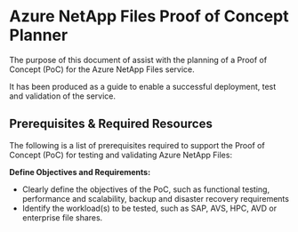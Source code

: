 # Azure NetApp Files Proof of Concept Planner

The purpose of this document of assist with the planning of a Proof of Concept (PoC) for the Azure NetApp Files service.

It has been produced as a guide to enable a successful deployment, test and validation of the service.

## Prerequisites & Required Resources

The following is a list of prerequisites required to support the Proof of Concept (PoC) for testing and validating Azure NetApp Files:

**Define Objectives and Requirements:**
- Clearly define the objectives of the PoC, such as functional testing, performance and scalability, backup and disaster recovery requirements
- Identify the workload(s) to be tested, such as SAP, AVS, HPC, AVD or enterprise file shares.

